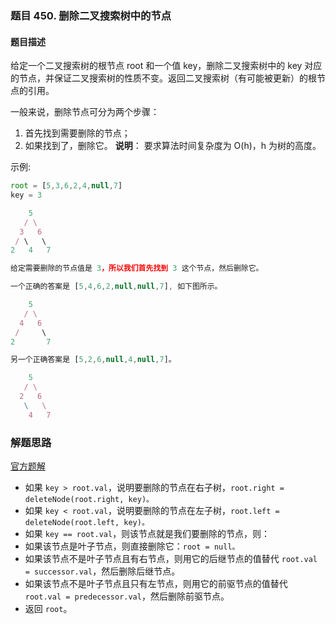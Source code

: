 ### 题目 450. 删除二叉搜索树中的节点
#### 题目描述
给定一个二叉搜索树的根节点 root 和一个值 key，删除二叉搜索树中的 key 对应的节点，并保证二叉搜索树的性质不变。返回二叉搜索树（有可能被更新）的根节点的引用。

一般来说，删除节点可分为两个步骤：

1. 首先找到需要删除的节点；
2. 如果找到了，删除它。
**说明**： 要求算法时间复杂度为 O(h)，h 为树的高度。

示例:

```js
root = [5,3,6,2,4,null,7]
key = 3

    5
   / \
  3   6
 / \   \
2   4   7

给定需要删除的节点值是 3，所以我们首先找到 3 这个节点，然后删除它。

一个正确的答案是 [5,4,6,2,null,null,7], 如下图所示。

    5
   / \
  4   6
 /     \
2       7

另一个正确答案是 [5,2,6,null,4,null,7]。

    5
   / \
  2   6
   \   \
    4   7
```

### 解题思路
[官方题解](https://leetcode-cn.com/problems/delete-node-in-a-bst/solution/shan-chu-er-cha-sou-suo-shu-zhong-de-jie-dian-by-l/)

- 如果 `key > root.val`，说明要删除的节点在右子树，`root.right = deleteNode(root.right, key)。`
- 如果 `key < root.val`，说明要删除的节点在左子树，`root.left = deleteNode(root.left, key)。`
- 如果 `key == root.val`，则该节点就是我们要删除的节点，则：
- 如果该节点是叶子节点，则直接删除它：`root = null。`
- 如果该节点不是叶子节点且有右节点，则用它的后继节点的值替代 `root.val = successor.val`，然后删除后继节点。
- 如果该节点不是叶子节点且只有左节点，则用它的前驱节点的值替代 `root.val = predecessor.val`，然后删除前驱节点。
- 返回 `root`。